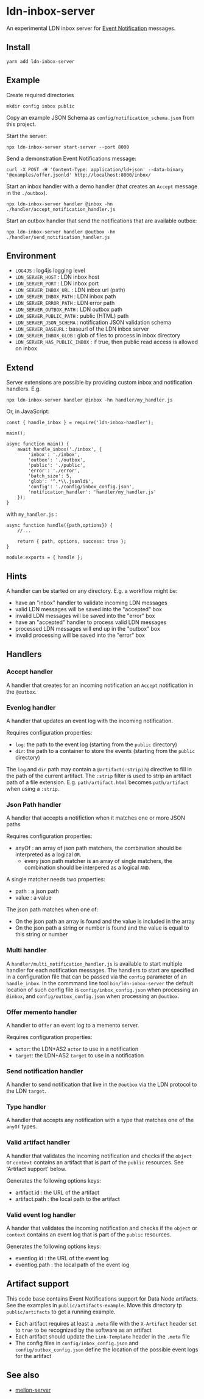 # ldn-inbox-server

An experimental LDN inbox server for [Event Notification](https://www.eventnotifications.net) messages.

## Install

```
yarn add ldn-inbox-server
```

## Example

Create required directories

```
mkdir config inbox public
```

Copy an example JSON Schema as `config/notification_schema.json` from this project.

Start the server:

```
npx ldn-inbox-server start-server --port 8000
```

Send a demonstration Event Notifications message:

```
curl -X POST -H 'Content-Type: application/ld+json' --data-binary '@examples/offer.jsonld' http://localhost:8000/inbox/
```

Start an inbox handler with a demo handler (that creates an `Accept` message in the `./outbox`).

```
npx ldn-inbox-server handler @inbox -hn ./handler/accept_notification_handler.js
```

Start an outbox handler that send the notifications that are available outbox:

```
npx ldn-inbox-server handler @outbox -hn ./handler/send_notification_handler.js
```

## Environment

- `LOG4JS` : log4js logging level
- `LDN_SERVER_HOST` : LDN inbox host
- `LDN_SERVER_PORT` : LDN inbox port
- `LDN_SERVER_INBOX_URL` : LDN inbox url (path)
- `LDN_SERVER_INBOX_PATH` : LDN inbox path
- `LDN_SERVER_ERROR_PATH` : LDN error path
- `LDN_SERVER_OUTBOX_PATH` : LDN outbox path
- `LDN_SERVER_PUBLIC_PATH` : public (HTML) path
- `LDN_SERVER_JSON_SCHEMA` : notification JSON validation schema
- `LDN_SERVER_BASEURL` : baseurl of the LDN inbox server
- `LDN_SERVER_INBOX_GLOB` : glob of files to process in inbox directory
- `LDN_SERVER_HAS_PUBLIC_INBOX` : if true, then public read access is allowed on inbox

## Extend

Server extensions are possible by providing custom inbox and notification handlers. E.g.

```
npx ldn-inbox-server handler @inbox -hn handler/my_handler.js
```

Or, in JavaScript:

```
const { handle_inbox } = require('ldn-inbox-handler');

main();

async function main() {
    await handle_inbox('./inbox', {
        'inbox': './inbox',
        'outbox': './outbox',
        'public': './public',
        'error': './error',
        'batch_size': 5,
        'glob': '^.*\\.jsonld$',
        'config': './config/inbox_config.json',
        'notification_handler': 'handler/my_handler.js' 
    });
}
```

with `my_handler.js` :

```
async function handle({path,options}) {
    //...

    return { path, options, success: true };
}

module.exports = { handle };
```

## Hints

A handler can be started on any directory. E.g. a workflow might be:

- have an "inbox" handler to validate incoming LDN messages
- valid LDN messages will be saved into the "accepted" box
- invalid LDN messages will be saved into the "error" box
- have an "accepted" handler to process valid LDN messages
- processed LDN messages will end up in the "outbox" box
- invalid processing will be saved into the "error" box  

## Handlers

### Accept handler

A handler that creates for an incoming notification an `Accept` notification in the `@outbox`.

### Evenlog handler

A handler that updates an event log with the incoming notification. 

Requires configuration properties:

- `log`: the path to the event log (starting from the `public` directory)
- `dir`: the path to a container to store the events (starting from the `public` directory)

The `log` and `dir` path may contain a `@artifact(:strip)?@` directive to fill in the
path of the current artifact. The `:strip` filter is used to strip an artifact path of a file extension. E.g. `path/artifact.html` becomes `path/artifact` when using a `:strip`.

### Json Path handler

A handler that accepts a notifiction when it matches one or more JSON paths

Requires configuration properties:

- anyOf : an array of json path matchers, the combination should be interpreted as a logical `OR`.
   - every json path matcher is an array of single matchers, the combination should be interpered as a logical `AND`.
  
A single matcher needs two properties:

- path : a json path
- value : a value

The json path matches when one of:

- On the json path an array is found and the value is included in the array
- On the json path a string or number is found and the value is equal to this string or number

### Multi handler

A `handler/multi_notification_handler.js` is available to start multiple handler for each notification messages. The handlers to start are specified in a configuration file that can be passed via the `config` parameter of an `handle_inbox`. In the commmand line tool `bin/ldn-inbox-server` the default location of such config file is `config/inbox_config.json` when processing an `@inbox`, and `config/outbox_config.json` when processing an `@outbox`.

### Offer memento handler

A handler to `Offer` an event log to a memento server.

Requires configuration properties:

- `actor`: the LDN+AS2 `actor` to use in a notification
- `target`: the LDN+AS2 `target` to use in a notification

### Send notification handler

A handler to send notification that live in the `@outbox` via the LDN protocol to the LDN `target`.

### Type handler

A handler that accepts any notification with a type that matches one of the `anyOf` types.

### Valid artifact handler

A handler that validates the incoming notification and checks if the `object` or `context` contains an artifact that is part of the `public` resources. See 'Artifact support' below.

Generates the following options keys:

- artifact.id : the URL of the artifact
- artifact.path : the local path to the artifact

### Valid event log handler

A hander that validates the incoming notification and checks if the `object` or `context` contains an event log that is part of the `public` resources.

Generates the following options keys:

- eventlog.id : the URL of the event log
- eventlog.path : the local path of the event log

## Artifact support 

This code base contains Event Notifications support for Data Node artifacts. See the examples
in `public/artifacts-example`. Move this directory tp `public/artifacts` to get a running example.

- Each artifact requires at least a `.meta` file with the `X-Artifact` header set to `true` to be recognized by the software as an artifact
- Each artifact should update the `Link-Template` header in the `.meta` file
- The config files in `config/inbox_config.json` and `config/outbox_config.json` define the location of the possible event logs for the artifact
  
## See also

- [mellon-server](https://www.npmjs.com/package/mellon-server)